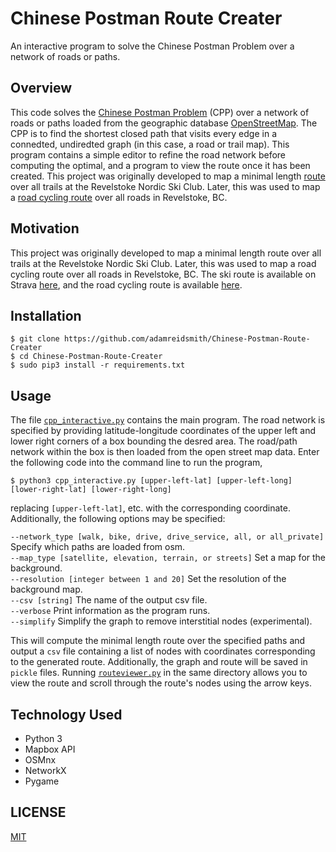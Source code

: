 # Chinese Postman Route Creater
An interactive program to solve the Chinese Postman Problem over a network of roads or paths.

## Overview
This code solves the [Chinese Postman Problem](https://en.wikipedia.org/wiki/Route_inspection_problem) (CPP) over a network of roads or paths loaded from the geographic database [OpenStreetMap](https://www.openstreetmap.org/).  The CPP is to find the shortest closed path that visits every edge in a connedted, undiredted graph (in this case, a road or trail map).  This program contains a simple editor to refine the road network before computing the optimal, and a program to view the route once it has been created.  This project was originally developed to map a minimal length [route](https://www.strava.com) over all trails at the Revelstoke Nordic Ski Club.  Later, this was used to map a [road cycling route](https://www.strava.com) over all roads in Revelstoke, BC.

## Motivation
This project was originally developed to map a minimal length route over all trails at the Revelstoke Nordic Ski Club.  Later, this was used to map a road cycling route over all roads in Revelstoke, BC.  The ski route is available on Strava [here](/https://www.strava.com), and the road cycling route is available [here](/https://www.strava.com).

## Installation
    $ git clone https://github.com/adamreidsmith/Chinese-Postman-Route-Creater
    $ cd Chinese-Postman-Route-Creater
    $ sudo pip3 install -r requirements.txt

## Usage
The file [`cpp_interactive.py`](/cpp_interactive.py) contains the main program.  The road network is specified by providing latitude-longitude coordinates of the upper left and lower right corners of a box bounding the desred area.  The road/path network within the box is then loaded from the open street map data.  Enter the following code into the command line to run the program,

    $ python3 cpp_interactive.py [upper-left-lat] [upper-left-long] [lower-right-lat] [lower-right-long]

replacing `[upper-left-lat]`, etc. with the corresponding coordinate.  Additionally, the following options may be specified:
    
`--network_type [walk, bike, drive, drive_service, all, or all_private]`  Specify which paths are loaded from osm. <br>
`--map_type [satellite, elevation, terrain, or streets]`  Set a map for the background. <br>
`--resolution [integer between 1 and 20]`  Set the resolution of the background map. <br>
`--csv [string]`  The name of the output csv file. <br>
`--verbose`  Print information as the program runs. <br>
`--simplify`  Simplify the graph to remove interstitial nodes (experimental). <br>

This will compute the minimal length route over the specified paths and output a `csv` file containing a list of nodes with coordinates corresponding to the generated route.  Additionally, the graph and route will be saved in `pickle` files.  Running [`routeviewer.py`](/routeviewer.py) in the same directory allows you to view the route and scroll through the route's nodes using the arrow keys.

## Technology Used
* Python 3
* Mapbox API
* OSMnx
* NetworkX
* Pygame

## LICENSE
[MIT](/LICENSE)
